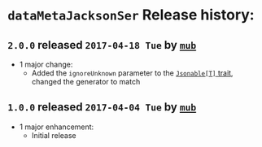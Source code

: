 # `dataMetaJacksonSer` Release history:

## `2.0.0` released `2017-04-18 Tue` by [`mub`](https://github.com/mub)
* 1 major change:
    * Added the `ignoreUnknown` parameter to the [`Jsonable[T]` trait](https://github.com/eBayDataMeta/DataMeta-domScala/blob/master/ser/jackson/fasterxml/src/main/scala/org/ebay/datameta/ser/jackson/fasterxml/Jsonable.scala), changed the generator to match
    
## `1.0.0` released `2017-04-04 Tue` by [`mub`](https://github.com/mub)
* 1 major enhancement:
  * Initial release
